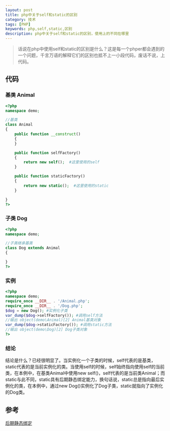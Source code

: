 ```yaml
---
layout: post
title: php中关于self和static的区别
category: 技术
tags: [PHP]
keywords: php,self,static,区别
description: php中关于self和static的区别，使用上的不同在哪里
---
```


> 话说在php中使用self和static的区别是什么？这是每一个phper都会遇到的一个问题，千言万语的解释它们的区别也抵不上一小段代码，废话不说，上代码。

## 代码

### 基类 Animal

```php
<?php
namespace demo;

//基类
class Animal
{
    public function __construct()
    {
    }

    public function selfFactory()
    {
        return new self();  #这里使用的self
    }

    public function staticFactory()
    {
        return new static();  #这里使用的static
    }

}
?>
```

### 子类 Dog

```php
<?php
namespace demo;

//子类继承基类
class Dog extends Animal
{

}
?>
```

### 实例

```php
<?php
namespace demo;
require_once __DIR__ . '/Animal.php';
require_once __DIR__ . '/Dog.php';
$dog = new Dog(); #实例化子类
var_dump($dog->selfFactory()); #调用self方法
//输出 object(demo\Animal)[2] Animal基类对象
var_dump($dog->staticFactory()); #调用static方法
//输出 object(demo\Dog)[2] Dog子类对象
?>
```

### 结论

结论是什么？已经很明显了。当实例化一个子类的时候，self代表的是基类，static代表的是当前实例化的类。当使用self的时候，self始终指向使用self的当前类，在本例中，在基类Animal中使用new self()，self代表的是当前类Animal；而static与此不同，static具有后期静态绑定能力，换句话说，static总是指向最后实例化的类，在本例中，通过new Dog()实例化了Dog子类，static就指向了实例化的Dog类。

## 参考

[后期静态绑定](http://php.net/manual/zh/language.oop5.late-static-bindings.php)


